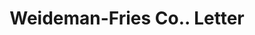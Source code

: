 ---
doi: 10.7916/D8N88NXP
date_other: '1903'
date_other_textual: '1903'
form: correspondence
genre:
- Letters (correspondence)
name:
- Weideman-Fries Co.
object_in_context_url: https://biggert.cul.columbia.edu/items/view/ave_biggert_01688
subject_hierarchical_geographic:
- Cleveland, Ohio, United States
subject_name:
- Weideman-Fries Co.
title: Weideman-Fries Co.. Letter
sort_title: Weideman-Fries Co.. Letter
call_number: ave_biggert_01688
coordinates:
- 41.48222222222223,-81.66972222222223
pid: ave_biggert_01688
identifiers: ave_biggert_01688
canvas_id: ldpd:396946
permalink: "/items/ave_biggert_01688/"
layout: iiif-image-page
---